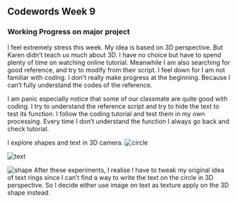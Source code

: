 ## Codewords Week 9

### Working Progress on major project

I feel extremely stress this week. My idea is based on 3D perspective. But Karen didn’t teach us much about 3D. I have no choice but have to spend plenty of time on watching online tutorial. Meanwhile I am also searching for good reference, and try to modify from their script. I feel down for I am not familiar with coding. I don’t really make progress at the beginning. Because I can’t fully understand the codes of the reference.

I am panic especially notice that some of our classmate are quite good with coding. I try to understand the reference script and try to hide the text to test its function. I follow the coding tutorial and test them in my own processing. Every time I don’t understand the function I always go back and check tutorial.

I explore shapes and text in 3D camera.
![circle](https://user-images.githubusercontent.com/68985217/94922032-cc40ca80-04fc-11eb-85fe-5f555f0f39d0.gif)

![text](https://user-images.githubusercontent.com/68985217/94922024-c8ad4380-04fc-11eb-8094-7ef2362a4fa8.gif)

![shape](https://user-images.githubusercontent.com/68985217/94922042-d1057e80-04fc-11eb-88fa-1c6c5ee6ab41.gif)
After these experiments, I realise I have to tweak my original idea of text rings since I can’t find a way to write the text on the circle in 3D perspective. So I decide either use image on text as texture apply on the 3D shape instead.
